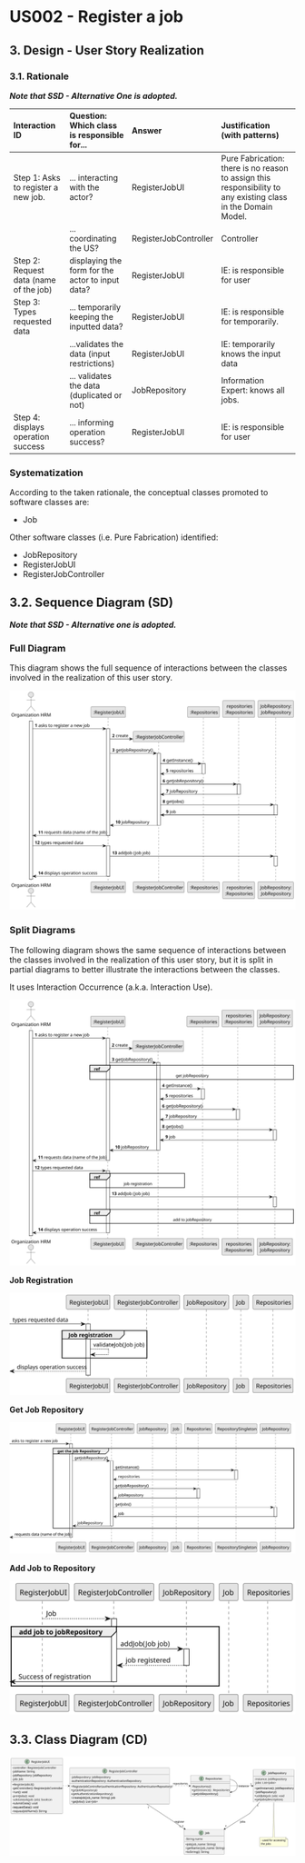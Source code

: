 # US002 - Register a job

## 3. Design - User Story Realization 

### 3.1. Rationale

_**Note that SSD - Alternative One is adopted.**_

| Interaction ID                                 | Question: Which class is responsible for... | Answer                | Justification (with patterns)                                                                                 |
|:-----------------------------------------------|:--------------------- |:----------------------|:--------------------------------------------------------------------------------------------------------------|
| Step 1: Asks to register a new job.   		       | 	... interacting with the actor?                  | RegisterJobUI         | Pure Fabrication: there is no reason to assign this responsibility to any existing class in the Domain Model. |
| 			  		                                        | 	... coordinating the US?                         | RegisterJobController | Controller                                                                                                    |
| Step 2: Request data (name of the job) 			  		 | 	displaying the form for the actor to input data? | RegisterJobUI         | IE: is responsible for user                                                                                   |
| Step 3: Types requested data 			  		           | ... temporarily keeping the inputted data?        | RegisterJobUI         | IE: is responsible for temporarily.                                                                           |
| 			  		                                        | ...validates the data (input restrictions)        | RegisterJobUI         | IE: temporarily knows the input data                                                                          |
| 			  		                                        | ... validates the data (duplicated or not)        | JobRepository         | Information Expert: knows all jobs.                                                                                        |
| Step 4: displays operation success   		        | ... informing operation success? 			              | RegisterJobUI         | IE: is responsible for user                                                                                   | 

### Systematization ##

According to the taken rationale, the conceptual classes promoted to software classes are: 

* Job

 Other software classes (i.e. Pure Fabrication) identified:

* JobRepository
* RegisterJobUI  
* RegisterJobController


## 3.2. Sequence Diagram (SD)

_**Note that SSD - Alternative one is adopted.**_

### Full Diagram

This diagram shows the full sequence of interactions between the classes involved in the realization of this user story.

![us002-sequence-diagram-full.svg](svg/us002-sequence-diagram-full.svg)

### Split Diagrams

The following diagram shows the same sequence of interactions between the classes involved in the realization of this user story, but it is split in partial diagrams to better illustrate the interactions between the classes.

It uses Interaction Occurrence (a.k.a. Interaction Use).

![us002-sequence-diagram-split.svg](svg/us002-sequence-diagram-split.svg)

**Job Registration**

![us002-sequence-diagram-partial-job-registration.svg](svg/us002-sequence-diagram-partial-job-registration.svg)

**Get Job Repository**

![us002-sequence-diagram-partial-get-job-repository.svg](svg/us002-sequence-diagram-partial-get-job-repository.svg)

**Add Job to Repository**

![us002-sequence-diagram-partial-add-to-jobRepository.svg](svg/us002-sequence-diagram-partial-add-to-jobRepository.svg)


## 3.3. Class Diagram (CD)

![us002-class-diagram.svg](svg/us002-class-diagram.svg)